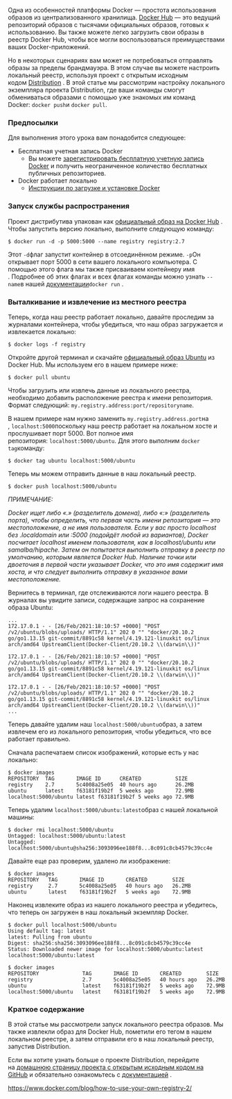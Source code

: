 Одна из особенностей платформы Docker — простота использования образов из централизованного хранилища. [Docker Hub](https://hub.docker.com/) — это ведущий репозиторий образов с тысячами официальных образов, готовых к использованию. Вы также можете легко загрузить свои образы в реестр Docker Hub, чтобы все могли воспользоваться преимуществами ваших Docker-приложений.

Но в некоторых сценариях вам может не потребоваться отправлять образы за пределы брандмауэра. В этом случае вы можете настроить локальный реестр, используя проект с открытым исходным кодом [Distribution](https://github.com/distribution/distribution) . В этой статье мы рассмотрим настройку локального экземпляра проекта Distribution, где ваши команды смогут обмениваться образами с помощью уже знакомых им команд Docker: `docker push`и `docker pull`.

### Предпосылки

Для выполнения этого урока вам понадобится следующее:
- Бесплатная учетная запись Docker
    - Вы можете [зарегистрировать бесплатную учетную запись Docker](https://hub.docker.com/) и получить неограниченное количество бесплатных публичных репозиториев.
- Docker работает локально
    - [Инструкции по загрузке и установке Docker](https://docs.docker.com/desktop/)

### Запуск службы распространения

Проект дистрибутива упакован как [официальный образ на Docker Hub](https://hub.docker.com/_/registry) . Чтобы запустить версию локально, выполните следующую команду:

`$ docker run -d -p 5000:5000 --name registry registry:2.7`

Этот `-d`флаг запустит контейнер в отсоединённом режиме. `-p`Он открывает порт 5000 в сети вашего локального компьютера. С помощью этого флага мы также присваиваем контейнеру имя . Подробнее об этих флагах и всех флагах команды можно узнать `--name`в нашей [документации](https://docs.docker.com/engine/reference/run/)`docker run` .

### Выталкивание и извлечение из местного реестра

Теперь, когда наш реестр работает локально, давайте проследим за журналами контейнера, чтобы убедиться, что наш образ загружается и извлекается локально:

`$ docker logs -f registry`

Откройте другой терминал и скачайте [официальный образ Ubuntu](https://hub.docker.com/_/ubuntu) из Docker Hub. Мы используем его в нашем примере ниже:

`$ docker pull ubuntu`

Чтобы загрузить или извлечь данные из локального реестра, необходимо добавить расположение реестра к имени репозитория. Формат следующий: `my.registry.address:port/repositoryname`.

В нашем примере нам нужно заменить `my.registry.address.port`на , `localhost:5000`поскольку наш реестр работает на локальном хосте и прослушивает порт 5000. Вот полное имя репозитория: `localhost:5000/ubuntu`. Для этого выполним `docker tag`команду:

`$ docker tag ubuntu localhost:5000/ubuntu`

Теперь мы можем отправить данные в наш локальный реестр.

`$ docker push localhost:5000/ubuntu`

_ПРИМЕЧАНИЕ:_

_Docker ищет либо «.» (разделитель домена), либо «:» (разделитель порта), чтобы определить, что первая часть имени репозитория — это местоположение, а не имя пользователя. Если у вас просто localhost без .localdomain или :5000 (подойдёт любой из вариантов), Docker посчитает localhost именем пользователя, как в localhost/ubuntu или samalba/hipache. Затем он попытается выполнить отправку в реестр по умолчанию, которым является Docker Hub. Наличие точки или двоеточия в первой части указывает Docker, что это имя содержит имя хоста, и что следует выполнить отправку в указанное вами местоположение._

Вернитесь в терминал, где отслеживаются логи нашего реестра. В журналах вы увидите записи, содержащие запрос на сохранение образа Ubuntu:

```
...
172.17.0.1 - - [26/Feb/2021:18:10:57 +0000] "POST /v2/ubuntu/blobs/uploads/ HTTP/1.1" 202 0 "" "docker/20.10.2 go/go1.13.15 git-commit/8891c58 kernel/4.19.121-linuxkit os/linux arch/amd64 UpstreamClient(Docker-Client/20.10.2 \\(darwin\\))"

172.17.0.1 - - [26/Feb/2021:18:10:57 +0000] "POST /v2/ubuntu/blobs/uploads/ HTTP/1.1" 202 0 "" "docker/20.10.2 go/go1.13.15 git-commit/8891c58 kernel/4.19.121-linuxkit os/linux arch/amd64 UpstreamClient(Docker-Client/20.10.2 \\(darwin\\))"

172.17.0.1 - - [26/Feb/2021:18:10:57 +0000] "POST /v2/ubuntu/blobs/uploads/ HTTP/1.1" 202 0 "" "docker/20.10.2 go/go1.13.15 git-commit/8891c58 kernel/4.19.121-linuxkit os/linux arch/amd64 UpstreamClient(Docker-Client/20.10.2 \\(darwin\\))"
...
```

Теперь давайте удалим наш `localhost:5000/ubuntu`образ, а затем извлечем его из локального репозитория, чтобы убедиться, что все работает правильно.

Сначала распечатаем список изображений, которые есть у нас локально:

```
$ docker images
REPOSITORY  TAG       IMAGE ID      CREATED           SIZE
registry    2.7       5c4008a25e05  40 hours ago      26.2MB
ubuntu      latest    f63181f19b2f  5 weeks ago       72.9MB
localhost:5000/ubuntu latest f63181f19b2f 5 weeks ago 72.9MB
```

Теперь удалим `localhost:5000/ubuntu:latest`образ с нашей локальной машины:

```
$ docker rmi localhost:5000/ubuntu
Untagged: localhost:5000/ubuntu:latest
Untagged: localhost:5000/ubuntu@sha256:3093096ee188f8...8c091c8cb4579c39cc4e
```

Давайте еще раз проверим, удалено ли изображение:

```
$ docker images
REPOSITORY   TAG       IMAGE ID       CREATED        SIZE
registry     2.7       5c4008a25e05   40 hours ago   26.2MB
ubuntu       latest    f63181f19b2f   5 weeks ago    72.9MB
```

Наконец извлеките образ из нашего локального реестра и убедитесь, что теперь он загружен в наш локальный экземпляр Docker.

```
$ docker pull localhost:5000/ubuntu
Using default tag: latest
latest: Pulling from ubuntu
Digest: sha256:sha256:3093096ee188f8...8c091c8cb4579c39cc4e
Status: Downloaded newer image for localhost:5000/ubuntu:latest
localhost:5000/ubuntu:latest

$ docker images
REPOSITORY              TAG       IMAGE ID       CREATED        SIZE
registry                2.7       5c4008a25e05   40 hours ago   26.2MB
ubuntu                  latest    f63181f19b2f   5 weeks ago    72.9MB
localhost:5000/ubuntu   latest    f63181f19b2f   5 weeks ago    72.9MB
```

### Краткое содержание

В этой статье мы рассмотрели запуск локального реестра образов. Мы также извлекли образ для Docker Hub, пометили его тегом в нашем локальном реестре, а затем отправили его в наш локальный реестр, запустив Distribution.

Если вы хотите узнать больше о проекте Distribution, перейдите на [домашнюю страницу проекта с открытым исходным кодом на GitHub](https://github.com/distribution/distribution) и обязательно ознакомьтесь с [документацией](https://github.com/distribution/distribution/tree/main/docs) .

https://www.docker.com/blog/how-to-use-your-own-registry-2/
